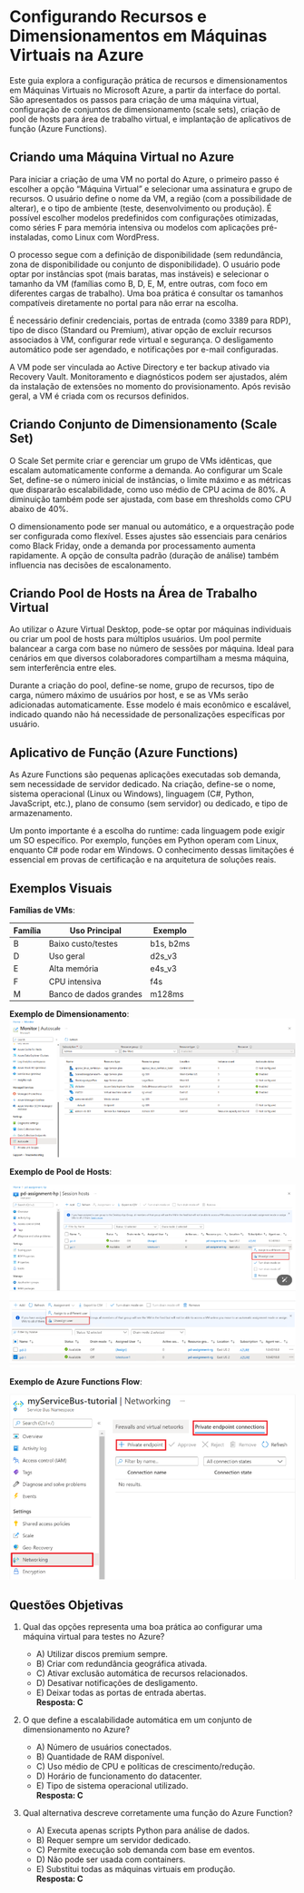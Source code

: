 # Configurando Recursos e Dimensionamentos em Máquinas Virtuais na Azure

Este guia explora a configuração prática de recursos e dimensionamentos em Máquinas Virtuais no Microsoft Azure, a partir da interface do portal. São apresentados os passos para criação de uma máquina virtual, configuração de conjuntos de dimensionamento (scale sets), criação de pool de hosts para área de trabalho virtual, e implantação de aplicativos de função (Azure Functions).

## Criando uma Máquina Virtual no Azure

Para iniciar a criação de uma VM no portal do Azure, o primeiro passo é escolher a opção “Máquina Virtual” e selecionar uma assinatura e grupo de recursos. O usuário define o nome da VM, a região (com a possibilidade de alterar), e o tipo de ambiente (teste, desenvolvimento ou produção). É possível escolher modelos predefinidos com configurações otimizadas, como séries F para memória intensiva ou modelos com aplicações pré-instaladas, como Linux com WordPress.

O processo segue com a definição de disponibilidade (sem redundância, zona de disponibilidade ou conjunto de disponibilidade). O usuário pode optar por instâncias spot (mais baratas, mas instáveis) e selecionar o tamanho da VM (famílias como B, D, E, M, entre outras, com foco em diferentes cargas de trabalho). Uma boa prática é consultar os tamanhos compatíveis diretamente no portal para não errar na escolha.

É necessário definir credenciais, portas de entrada (como 3389 para RDP), tipo de disco (Standard ou Premium), ativar opção de excluir recursos associados à VM, configurar rede virtual e segurança. O desligamento automático pode ser agendado, e notificações por e-mail configuradas.

A VM pode ser vinculada ao Active Directory e ter backup ativado via Recovery Vault. Monitoramento e diagnósticos podem ser ajustados, além da instalação de extensões no momento do provisionamento. Após revisão geral, a VM é criada com os recursos definidos.

## Criando Conjunto de Dimensionamento (Scale Set)

O Scale Set permite criar e gerenciar um grupo de VMs idênticas, que escalam automaticamente conforme a demanda. Ao configurar um Scale Set, define-se o número inicial de instâncias, o limite máximo e as métricas que dispararão escalabilidade, como uso médio de CPU acima de 80%. A diminuição também pode ser ajustada, com base em thresholds como CPU abaixo de 40%.

O dimensionamento pode ser manual ou automático, e a orquestração pode ser configurada como flexível. Esses ajustes são essenciais para cenários como Black Friday, onde a demanda por processamento aumenta rapidamente. A opção de consulta padrão (duração de análise) também influencia nas decisões de escalonamento.

## Criando Pool de Hosts na Área de Trabalho Virtual

Ao utilizar o Azure Virtual Desktop, pode-se optar por máquinas individuais ou criar um pool de hosts para múltiplos usuários. Um pool permite balancear a carga com base no número de sessões por máquina. Ideal para cenários em que diversos colaboradores compartilham a mesma máquina, sem interferência entre eles.

Durante a criação do pool, define-se nome, grupo de recursos, tipo de carga, número máximo de usuários por host, e se as VMs serão adicionadas automaticamente. Esse modelo é mais econômico e escalável, indicado quando não há necessidade de personalizações específicas por usuário.

## Aplicativo de Função (Azure Functions)

As Azure Functions são pequenas aplicações executadas sob demanda, sem necessidade de servidor dedicado. Na criação, define-se o nome, sistema operacional (Linux ou Windows), linguagem (C#, Python, JavaScript, etc.), plano de consumo (sem servidor) ou dedicado, e tipo de armazenamento.

Um ponto importante é a escolha do runtime: cada linguagem pode exigir um SO específico. Por exemplo, funções em Python operam com Linux, enquanto C# pode rodar em Windows. O conhecimento dessas limitações é essencial em provas de certificação e na arquitetura de soluções reais.

## Exemplos Visuais

**Famílias de VMs**:

| Família | Uso Principal | Exemplo |
|--------|----------------|---------|
| B | Baixo custo/testes | b1s, b2ms |
| D | Uso geral | d2s_v3 |
| E | Alta memória | e4s_v3 |
| F | CPU intensiva | f4s |
| M | Banco de dados grandes | m128ms |

**Exemplo de Dimensionamento**:
![Escalabilidade Automática](./imagens/escalabilidade.png)


**Exemplo de Pool de Hosts**:

![Pool de Hosts](./imagens/host-pool.png)

**Exemplo de Azure Functions Flow**:

![Azure Functions](./imagens/functions-components.png)

## Questões Objetivas

1. Qual das opções representa uma boa prática ao configurar uma máquina virtual para testes no Azure?
   - A) Utilizar discos premium sempre.  
   - B) Criar com redundância geográfica ativada.  
   - C) Ativar exclusão automática de recursos relacionados.  
   - D) Desativar notificações de desligamento.  
   - E) Deixar todas as portas de entrada abertas.  
   **Resposta: C**

2. O que define a escalabilidade automática em um conjunto de dimensionamento no Azure?
   - A) Número de usuários conectados.  
   - B) Quantidade de RAM disponível.  
   - C) Uso médio de CPU e políticas de crescimento/redução.  
   - D) Horário de funcionamento do datacenter.  
   - E) Tipo de sistema operacional utilizado.  
   **Resposta: C**

3. Qual alternativa descreve corretamente uma função do Azure Function?
   - A) Executa apenas scripts Python para análise de dados.  
   - B) Requer sempre um servidor dedicado.  
   - C) Permite execução sob demanda com base em eventos.  
   - D) Não pode ser usada com containers.  
   - E) Substitui todas as máquinas virtuais em produção.  
   **Resposta: C**
